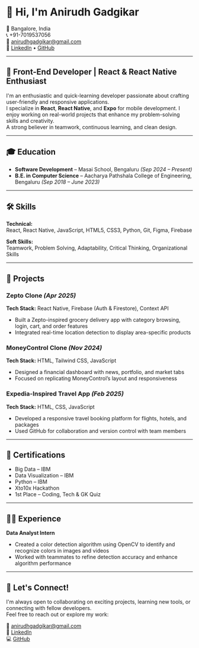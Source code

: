 # 👋 Hi, I'm Anirudh Gadgikar

📍 Bangalore, India  
📞 +91-7019537056  
📧 anirudhgadgikar@gmail.com  
🔗 [LinkedIn](https://www.linkedin.com/in/your-link) • [GitHub](https://github.com/your-username)

---

## 💼 Front-End Developer | React & React Native Enthusiast

I'm an enthusiastic and quick-learning developer passionate about crafting user-friendly and responsive applications.  
I specialize in **React**, **React Native**, and **Expo** for mobile development. I enjoy working on real-world projects that enhance my problem-solving skills and creativity.  
A strong believer in teamwork, continuous learning, and clean design.

---

## 🎓 Education

- **Software Development** – Masai School, Bengaluru *(Sep 2024 – Present)*  
- **B.E. in Computer Science** – Aacharya Pathshala College of Engineering, Bengaluru *(Sep 2018 – June 2023)*

---

## 🛠️ Skills

**Technical:**  
React, React Native, JavaScript, HTML5, CSS3, Python, Git, Figma, Firebase

**Soft Skills:**  
Teamwork, Problem Solving, Adaptability, Critical Thinking, Organizational Skills

---

## 🚀 Projects

### Zepto Clone *(Apr 2025)*  
**Tech Stack:** React Native, Firebase (Auth & Firestore), Context API  
- Built a Zepto-inspired grocery delivery app with category browsing, login, cart, and order features  
- Integrated real-time location detection to display area-specific products

### MoneyControl Clone *(Nov 2024)*  
**Tech Stack:** HTML, Tailwind CSS, JavaScript  
- Designed a financial dashboard with news, portfolio, and market tabs  
- Focused on replicating MoneyControl’s layout and responsiveness

### Expedia-Inspired Travel App *(Feb 2025)*  
**Tech Stack:** HTML, CSS, JavaScript  
- Developed a responsive travel booking platform for flights, hotels, and packages  
- Used GitHub for collaboration and version control with team members

---

## 📜 Certifications

- Big Data – IBM  
- Data Visualization – IBM  
- Python – IBM  
- Xto10x Hackathon  
- 1st Place – Coding, Tech & GK Quiz

---

## 👨‍💻 Experience

**Data Analyst Intern**  
- Created a color detection algorithm using OpenCV to identify and recognize colors in images and videos  
- Worked with teammates to refine detection accuracy and enhance algorithm performance

---

## 🤝 Let's Connect!

I'm always open to collaborating on exciting projects, learning new tools, or connecting with fellow developers.  
Feel free to reach out or explore my work:

📧 anirudhgadgikar@gmail.com  
🔗 [LinkedIn](linkedin.com/in/anirudh-g-141734ba)  
💻 [GitHub](https://github.com/Ani170320)
